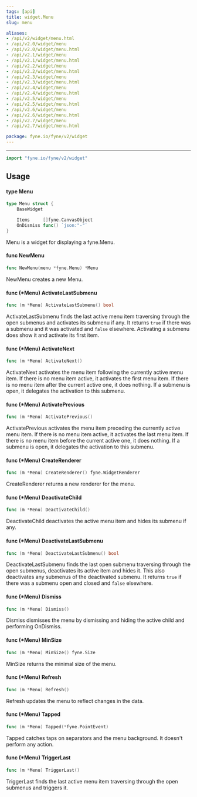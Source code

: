 ```yaml
---
tags: [api]
title: widget.Menu
slug: menu

aliases:
- /api/v2/widget/menu.html
- /api/v2.0/widget/menu
- /api/v2.0/widget/menu.html
- /api/v2.1/widget/menu
- /api/v2.1/widget/menu.html
- /api/v2.2/widget/menu
- /api/v2.2/widget/menu.html
- /api/v2.3/widget/menu
- /api/v2.3/widget/menu.html
- /api/v2.4/widget/menu
- /api/v2.4/widget/menu.html
- /api/v2.5/widget/menu
- /api/v2.5/widget/menu.html
- /api/v2.6/widget/menu
- /api/v2.6/widget/menu.html
- /api/v2.7/widget/menu
- /api/v2.7/widget/menu.html

package: fyne.io/fyne/v2/widget
---
```



---
```go
import "fyne.io/fyne/v2/widget"
```

## Usage

#### type Menu

```go
type Menu struct {
	BaseWidget

	Items     []fyne.CanvasObject
	OnDismiss func() `json:"-"`
}
```

Menu is a widget for displaying a fyne.Menu.

#### func  NewMenu

```go
func NewMenu(menu *fyne.Menu) *Menu
```
NewMenu creates a new Menu.

#### func (*Menu) ActivateLastSubmenu

```go
func (m *Menu) ActivateLastSubmenu() bool
```
ActivateLastSubmenu finds the last active menu item traversing through the open submenus and activates its submenu if any. It returns `true` if there was a submenu and it was activated and `false` elsewhere. Activating a submenu does show it and activate its first item.

#### func (*Menu) ActivateNext

```go
func (m *Menu) ActivateNext()
```
ActivateNext activates the menu item following the currently active menu item. If there is no menu item active, it activates the first menu item. If there is no menu item after the current active one, it does nothing. If a submenu is open, it delegates the activation to this submenu.

#### func (*Menu) ActivatePrevious

```go
func (m *Menu) ActivatePrevious()
```
ActivatePrevious activates the menu item preceding the currently active menu item. If there is no menu item active, it activates the last menu item. If there is no menu item before the current active one, it does nothing. If a submenu is open, it delegates the activation to this submenu.

#### func (*Menu) CreateRenderer

```go
func (m *Menu) CreateRenderer() fyne.WidgetRenderer
```
CreateRenderer returns a new renderer for the menu.

#### func (*Menu) DeactivateChild

```go
func (m *Menu) DeactivateChild()
```
DeactivateChild deactivates the active menu item and hides its submenu if any.

#### func (*Menu) DeactivateLastSubmenu

```go
func (m *Menu) DeactivateLastSubmenu() bool
```
DeactivateLastSubmenu finds the last open submenu traversing through the open submenus, deactivates its active item and hides it. This also deactivates any submenus of the deactivated submenu. It returns `true` if there was a submenu open and closed and `false` elsewhere.

#### func (*Menu) Dismiss

```go
func (m *Menu) Dismiss()
```
Dismiss dismisses the menu by dismissing and hiding the active child and performing OnDismiss.

#### func (*Menu) MinSize

```go
func (m *Menu) MinSize() fyne.Size
```
MinSize returns the minimal size of the menu.

#### func (*Menu) Refresh

```go
func (m *Menu) Refresh()
```
Refresh updates the menu to reflect changes in the data.

#### func (*Menu) Tapped

```go
func (m *Menu) Tapped(*fyne.PointEvent)
```
Tapped catches taps on separators and the menu background. It doesn't perform any action.

#### func (*Menu) TriggerLast

```go
func (m *Menu) TriggerLast()
```
TriggerLast finds the last active menu item traversing through the open submenus and triggers it.
